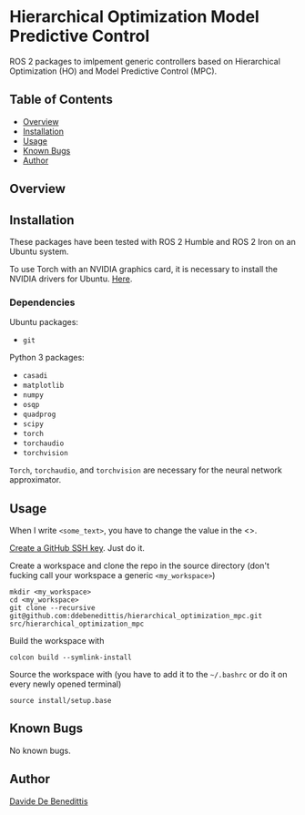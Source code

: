 # Hierarchical Optimization Model Predictive Control

ROS 2 packages to imlpement generic controllers based on Hierarchical Optimization (HO) and Model Predictive Control (MPC).

## Table of Contents

- [Overview](#overview)
- [Installation](#installation)
- [Usage](#usage)
- [Known Bugs](#known-bugs)
- [Author](#author)

## Overview

## Installation

These packages have been tested with ROS 2 Humble and ROS 2 Iron on an Ubuntu system.

To use Torch with an NVIDIA graphics card, it is necessary to install the NVIDIA drivers for Ubuntu. [Here](https://letmegooglethat.com/?q=Install+nvidia+drivers+ubuntu).

### Dependencies

Ubuntu packages:
- `git`

Python 3 packages:
- `casadi`
- `matplotlib`
- `numpy`
- `osqp`
- `quadprog`
- `scipy`
- `torch`
- `torchaudio`
- `torchvision`

`Torch`, `torchaudio`, and `torchvision` are necessary for the neural network approximator.

## Usage

When I write `<some_text>`, you have to change the value in the <>.

[Create a GitHub SSH key](https://docs.github.com/en/authentication/connecting-to-github-with-ssh/generating-a-new-ssh-key-and-adding-it-to-the-ssh-agent). Just do it.

Create a workspace and clone the repo in the source directory (don't fucking call your workspace a generic `<my_workspace>`)
```shell
mkdir <my_workspace>
cd <my_workspace>
git clone --recursive git@github.com:ddebenedittis/hierarchical_optimization_mpc.git src/hierarchical_optimization_mpc
```

Build the workspace with
```shell
colcon build --symlink-install
```

Source the workspace with (you have to add it to the `~/.bashrc` or do it on every newly opened terminal)
```shell
source install/setup.base
```

## Known Bugs

No known bugs.

## Author

[Davide De Benedittis](https://3.bp.blogspot.com/-xvFfjYBPegM/VvFp02nHUjI/AAAAAAAAIoc/Mysj-ESrXPQFQI_yOJFQQz2kwZuIQiAKA/s1600/He-Man.png)